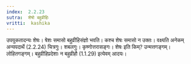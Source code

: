 ```yaml
---
index:  2.2.23
sutra:  शेषो बहुव्रीहिः
vritti:  kashika 
---
```


उपयुकतादन्यः शेषः। षेशः समासो बहुव्रीहिसंज्ञो भवति। कश्च शेषः समासो न उक्तः। वक्ष्यति अनेकम् अन्यपदार्थे (2.2.24) चित्रगुः। शबलगुः। कृष्णोत्तरासङ्गः। शेषः इति किम्? उन्मत्तगङ्गम्। लोहितगङ्गम्। बहुव्रीहिप्रदेशाः न बहुव्रीहौ (1.1.29) इत्येवम् आदयः।

